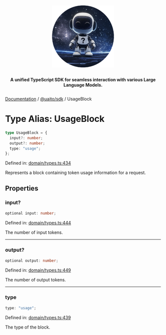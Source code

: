 <div style="display:flex; flex-direction:column; align-items:center;">
<p align="center">
  <img src="../UAITO.png" alt="UAITO Logo" width="200"/>
</p>

<p align="center">
  <strong>A unified TypeScript SDK for seamless interaction with various Large Language Models.</strong>
</p>
</div>

[Documentation](README.md) / [@uaito/sdk](@uaito.sdk.md) / UsageBlock

# Type Alias: UsageBlock

```ts
type UsageBlock = {
  input?: number;
  output?: number;
  type: "usage";
};
```

Defined in: [domain/types.ts:434](https://github.com/elribonazo/uaito/blob/61fe38d8ca6389b9df4b175df981376a787b30b1/packages/sdk/src/domain/types.ts#L434)

Represents a block containing token usage information for a request.

## Properties

### input?

```ts
optional input: number;
```

Defined in: [domain/types.ts:444](https://github.com/elribonazo/uaito/blob/61fe38d8ca6389b9df4b175df981376a787b30b1/packages/sdk/src/domain/types.ts#L444)

The number of input tokens.

***

### output?

```ts
optional output: number;
```

Defined in: [domain/types.ts:449](https://github.com/elribonazo/uaito/blob/61fe38d8ca6389b9df4b175df981376a787b30b1/packages/sdk/src/domain/types.ts#L449)

The number of output tokens.

***

### type

```ts
type: "usage";
```

Defined in: [domain/types.ts:439](https://github.com/elribonazo/uaito/blob/61fe38d8ca6389b9df4b175df981376a787b30b1/packages/sdk/src/domain/types.ts#L439)

The type of the block.
